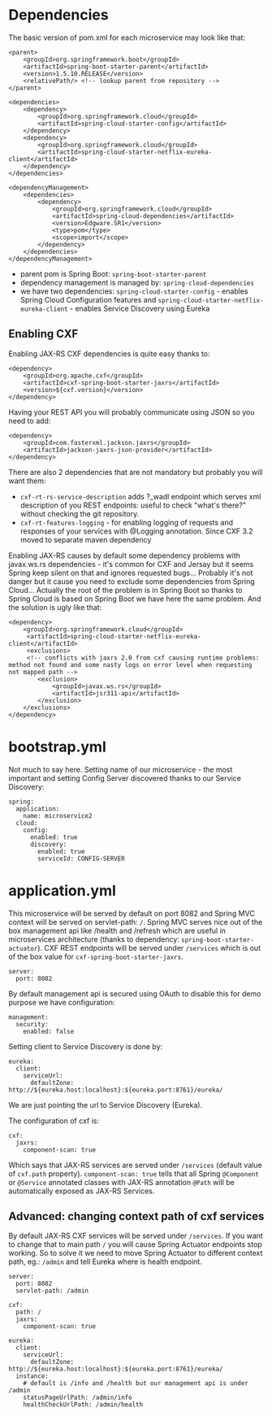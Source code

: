 # Dependencies

The basic version of pom.xml for each microservice may look like that:

    <parent>
    	<groupId>org.springframework.boot</groupId>
    	<artifactId>spring-boot-starter-parent</artifactId>
    	<version>1.5.10.RELEASE</version>
    	<relativePath/> <!-- lookup parent from repository -->
    </parent>
    
    <dependencies>
    	<dependency>
    		<groupId>org.springframework.cloud</groupId>
    		<artifactId>spring-cloud-starter-config</artifactId>
    	</dependency>
    	<dependency>
        	<groupId>org.springframework.cloud</groupId>
        	<artifactId>spring-cloud-starter-netflix-eureka-client</artifactId>
        </dependency>
    </dependencies>
    
    <dependencyManagement>
    	<dependencies>
    		<dependency>
    			<groupId>org.springframework.cloud</groupId>
    			<artifactId>spring-cloud-dependencies</artifactId>
    			<version>Edgware.SR1</version>
    			<type>pom</type>
    			<scope>import</scope>
    		</dependency>
    	</dependencies>
    </dependencyManagement>
 	
 * parent pom is Spring Boot: `spring-boot-starter-parent`
 * dependency management is managed by: `spring-cloud-dependencies`
 * we have two dependencies: `spring-cloud-starter-config` - enables Spring Cloud Configuration features and `spring-cloud-starter-netflix-eureka-client` - enables Service Discovery using Eureka
  
## Enabling CXF 

Enabling JAX-RS CXF dependencies is quite easy thanks to:

    <dependency>
		<groupId>org.apache.cxf</groupId>
		<artifactId>cxf-spring-boot-starter-jaxrs</artifactId>
		<version>${cxf.version}</version>
	</dependency>
	
Having your REST API you will probably communicate using JSON so you need to add:
 
    <dependency>
		<groupId>com.fasterxml.jackson.jaxrs</groupId>
		<artifactId>jackson-jaxrs-json-provider</artifactId>
	</dependency>
 
There are also 2 dependencies that are not mandatory but probably you will want them: 

 * `cxf-rt-rs-service-description` adds ?_wadl endpoint which serves xml description of you REST endpoints: useful to check "what's there?" without checking the git repository. 
 * `cxf-rt-features-logging` - for enabling logging of requests and responses of your services with @Logging annotation. Since CXF 3.2 moved to separate maven dependency
 

Enabling JAX-RS causes by default some dependency problems with javax.ws.rs dependencies - it's common for CXF and Jersay but it seems Spring keep silent on that and ignores requested bugs... Probably it's not danger but it cause you need to exclude some dependencies from Spring Cloud... Actually the root of the problem is in Spring Boot so thanks to Spring Cloud is based on Spring Boot we have here the same problem. And the solution is ugly like that:

    <dependency>
	    <groupId>org.springframework.cloud</groupId>
		 <artifactId>spring-cloud-starter-netflix-eureka-client</artifactId>
		 <exclusions>
		 <!-- conflicts with jaxrs 2.0 from cxf causing runtime problems: method not found and some nasty logs on error level when requesting not mapped path -->
			<exclusion>
				<groupId>javax.ws.rs</groupId>
				<artifactId>jsr311-api</artifactId>
			</exclusion>
		</exclusions>
	</dependency>

# bootstrap.yml

Not much to say here. Setting name of our microservice - the most important and setting Config Server discovered thanks to our Service Discovery:

    spring:
      application:
        name: microservice2
      cloud:
        config:
          enabled: true
          discovery:
            enabled: true
            serviceId: CONFIG-SERVER
            
# application.yml

This microservice will be served by default on port 8082 and Spring MVC context will be served on servlet-path: `/`. Spring MVC serves nice out of the box 
management api like /health and /refresh which are useful in microservices architecture (thanks to dependency: `spring-boot-starter-actuator`).
CXF REST endpoints will be served under `/services` which is out of the box value for `cxf-spring-boot-starter-jaxrs`. 

    server:
      port: 8082
      
By default management api is secured using OAuth to disable this for demo purpose we have configuration:

    management:
      security:
        enabled: false
      
Setting client to Service Discovery is done by:

    eureka:
      client:
        serviceUrl:
          defaultZone: http://${eureka.host:localhost}:${eureka.port:8761}/eureka/
          
We are just pointing the url to Service Discovery (Eureka).

The configuration of cxf is:

    cxf:
      jaxrs:
        component-scan: true
        
Which says that JAX-RS services are served under `/services` (default value of `cxf.path` property). `component-scan: true` tells that all Spring `@Component`
 or `@Service` annotated classes with JAX-RS annotation `@Path` will be automatically exposed as JAX-RS Services.  

## Advanced: changing context path of cxf services

By default JAX-RS CXF services will be served under `/services`. If you want to change that to main path `/` you will cause Spring 
Actuator endpoints stop working. So to solve it we need to move Spring Actuator to different context path, eg.: `/admin` and tell Eureka where is health 
endpoint. 

    server:
      port: 8082
      servlet-path: /admin
      
    cxf:
      path: /
      jaxrs:
        component-scan: true
        
    eureka:
      client:
        serviceUrl:
          defaultZone: http://${eureka.host:localhost}:${eureka.port:8761}/eureka/
      instance:
        # default is /info and /health but our management api is under /admin
        statusPageUrlPath: /admin/info
        healthCheckUrlPath: /admin/health
